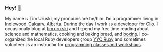 ### Hey! 👋

My name is Tim Uruski, my pronouns are he/him. I’m a programmer living in [Inglewood, Calgary, Alberta](https://en.wikipedia.org/wiki/Inglewood,_Calgary). During the day I work as a developer for [Clio](http://www.clio.com/). I occasionally blog at [tim.uru.ski](https://tim.uru.ski) and I spend my free time reading about science and mathematics, cooking and baking bread, and [boxing](https://sweatscienceboxing.com). I co-organized the local Ruby developers group [YYC Ruby](https://www.meetup.com/YYC-dev/) and sometimes volunteer as an instructor for [programming classes and workshops](https://www.canadalearningcode.ca).

<!--
**timuruski/timuruski** is a ✨ _special_ ✨ repository because its `README.md` (this file) appears on your GitHub profile.

Here are some ideas to get you started:

- 🔭 I’m currently working on ...
- 🌱 I’m currently learning ...
- 👯 I’m looking to collaborate on ...
- 🤔 I’m looking for help with ...
- 💬 Ask me about ...
- 📫 How to reach me: ...
- 😄 Pronouns: ...
- ⚡ Fun fact: ...
-->
